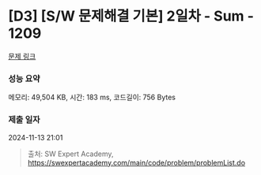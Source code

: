 # [D3] [S/W 문제해결 기본] 2일차 - Sum - 1209 

[문제 링크](https://swexpertacademy.com/main/code/problem/problemDetail.do?contestProbId=AV13_BWKACUCFAYh) 

### 성능 요약

메모리: 49,504 KB, 시간: 183 ms, 코드길이: 756 Bytes

### 제출 일자

2024-11-13 21:01



> 출처: SW Expert Academy, https://swexpertacademy.com/main/code/problem/problemList.do